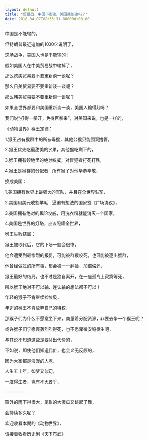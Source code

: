 ```yaml
---
layout: default
title: "贸易战，中国不能输，美国就能输吗？"
date: 2018-04-07T08:33:31.000000+08:00
---
```


中国是不能输的，

但特朗普最近追加的1000亿说明了，

这场战争，美国人也是不能输的！

假如美国人在中美贸易战中输掉了，

那么欧美贸易要不要重新谈一谈呢？

那么日美贸易要不要重新谈一谈呢？

那么韩美贸易要不要重新谈一谈呢？

如果全世界都要和美国重新谈一谈，美国人输得起吗？

我们说“打得一拳开，免得百拳来”，对美国来说，也是一样的，

《动物世界》猴王定律：

1.猴王占有猴群中的所有母猴，其他公猴只能围观撸管，

2.猴王优先吃最甜美的水果，其他猴吃剩下的，

3.猴王拥有领地里的绝对权威，对冒犯者打死打残，

4.猴王是猴群的分配者，所有猴子对他毕恭毕敬，

换成美国：

1.美国拥有世界上最强大的军队，并且在全世界驻军，

2.美国用美元收割羊毛，逼迫有想法的国家签《广场协议》，

3.美国拥有绝对的舆论权威，用洗衣粉就能消灭一个国家，

4.美国是世界的灯塔，应该照耀全世界，

猴王失败结局：

猴王被取代后，它的下场一般会很惨，

他会遭受到最惨烈的报复，可能被群猴咬死，也可能被逐出猴群，

他曾经做过的所有事，都会被一一翻捡，加倍偿还，

猴王最好的结局，也不过是独自离开，在一座孤岛上寂寞等死，

所以猴王绝对不可以输，连认输的想法都不可以！

年轻的猴子不肯继续捡垃圾，

年迈的猴王不肯放弃自己的特权，

那猴子们为什么不愿意坐下来，商量着分配资源，非要去争一个猴王呢？

或许猴子们宁愿轰轰烈烈得死，也不愿卑微安稳得生吧，

与其说不知道这些是要付出代价的，

不如说，即使他们知道代价，也会义无反顾的，

因为大家都是浪漫的人呢，

人生五十年，如梦又似幻，

一度得生者，岂有不灭者乎，

————–

窗外的雨下得很大，尾张的大傻瓜又跳起了舞，

会持续多久呢？

欢迎收看本期的《动物世界》，

请接着收看历史剧《天下布武》

